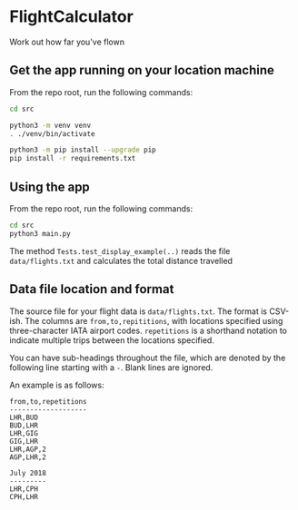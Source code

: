 # FlightCalculator

Work out how far you've flown


## Get the app running on your location machine

From the repo root, run the following commands:

```bash
cd src

python3 -m venv venv
. ./venv/bin/activate

python3 -m pip install --upgrade pip
pip install -r requirements.txt
```


## Using the app

From the repo root, run the following commands:

```bash
cd src
python3 main.py
```

The method `Tests.test_display_example(..)` reads the file `data/flights.txt` and calculates the total distance travelled


## Data file location and format

The source file for your flight data is `data/flights.txt`. The format is CSV-ish. The columns are `from,to,repititions`, with locations specified using three-character IATA airport codes. `repetitions` is a shorthand notation to indicate multiple trips between the locations specified.

You can have sub-headings throughout the file, which are denoted by the following line starting with a `-`. Blank lines are ignored.

An example is as follows:

```csv
from,to,repetitions
-------------------
LHR,BUD
BUD,LHR
LHR,GIG
GIG,LHR
LHR,AGP,2
AGP,LHR,2

July 2018
---------
LHR,CPH
CPH,LHR
```